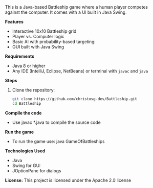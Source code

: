 This is a Java-based Battleship game where a human player competes against the computer. 
It comes with a UI built in Java Swing.

**Features**
- Interactive 10x10 Battleship grid
- Player vs. Computer logic
- Basic AI with probability-based targeting
- GUI built with Java Swing

**Requirements**
- Java 8 or higher
- Any IDE (IntelliJ, Eclipse, NetBeans) or terminal with `javac` and `java`

**Steps**
1. Clone the repository:
   ```bash
   git clone https://github.com/christosg-dev/Battleship.git
   cd Battleship

**Compile the code**
- Use javac *.java to compile the source code

**Run the game**
- To run the game use: java GameOfBattleships

**Technologies Used**
- Java
- Swing for GUI
- JOptionPane for dialogs

**License:** This project is licensed under the Apache 2.0 license


